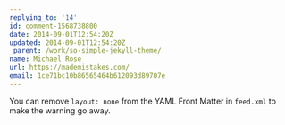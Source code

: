 ```yaml
---
replying_to: '14'
id: comment-1568738800
date: 2014-09-01T12:54:20Z
updated: 2014-09-01T12:54:20Z
_parent: /work/so-simple-jekyll-theme/
name: Michael Rose
url: https://mademistakes.com/
email: 1ce71bc10b86565464b612093d89707e
---
```


You can remove `layout: none` from the YAML Front Matter in `feed.xml` to make
the warning go away.

